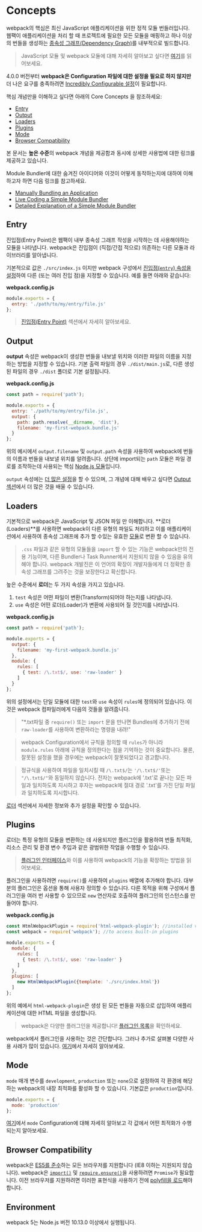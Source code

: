 # Concepts

webpack의 핵심은 최신 JavaScript 애플리케이션을 위한 정적 모듈 번들러입니다. 웹팩이 애플리케이션을 처리 할 때 프로젝트에 필요한 모든 모듈을 매핑하고 하나 이상의 번들을 생성하는 [종속성 그래프(Dependency Graph)](https://github.com/LeeKyuHyuk/webpack-korean-translation/blob/master/concepts/dependency-graph.md)를 내부적으로 빌드합니다.

> JavaScript 모듈 및 webpack 모듈에 대해 자세히 알아보고 싶다면 [여기](https://github.com/LeeKyuHyuk/webpack-korean-translation/blob/master/concepts/modules.md)를 읽어보세요.

4.0.0 버전부터 **webpack은 Configuration 파일에 대한 설정을 필요로 하지 않지만** 더 나은 요구를 충족하려면 [Incredibly Configurable 설정](https://github.com/LeeKyuHyuk/webpack-korean-translation/blob/master/configuration/README.md)이 필요합니다.

핵심 개념만을 이해하고 싶다면 아래의 Core Concepts 을 참조하세요:
- [Entry](https://github.com/LeeKyuHyuk/webpack-korean-translation/blob/master/concepts/README.md#Entry)
- [Output](https://github.com/LeeKyuHyuk/webpack-korean-translation/blob/master/concepts/README.md#Output)
- [Loaders](https://github.com/LeeKyuHyuk/webpack-korean-translation/blob/master/concepts/README.md#Loaders)
- [Plugins](https://github.com/LeeKyuHyuk/webpack-korean-translation/blob/master/concepts/README.md#Plugins)
- [Mode](https://github.com/LeeKyuHyuk/webpack-korean-translation/blob/master/concepts/README.md#Mode)
- [Browser Compatibility](https://github.com/LeeKyuHyuk/webpack-korean-translation/blob/master/concepts/README.md#Browser-Compatibility)

본 문서는 **높은 수준**의 webpack 개념을 제공함과 동시에 상세한 사용법에 대한 링크를 제공하고 있습니다.

Module Bundler에 대한 숨겨진 아이디어와 이것이 어떻게 동작하는지에 대하여 이해하고자 하면 다음 링크를 참고하세요.

- [Manually Bundling an Application](https://www.youtube.com/watch?v=UNMkLHzofQI)
- [Live Coding a Simple Module Bundler](https://www.youtube.com/watch?v=Gc9-7PBqOC8)
- [Detailed Explanation of a Simple Module Bundler](https://github.com/ronami/minipack)

## Entry

진입점(Entry Point)은 웹팩이 내부 종속성 그래프 작성을 시작하는 데 사용해야하는 모듈을 나타냅니다. webpack은 진입점이 (직접/간접 적으로) 의존하는 다른 모듈과 라이브러리를 알아냅니다.

기본적으로 값은 `./src/index.js` 이지만 webpack 구성에서 [진입점(`entry`) 속성을 설정](https://github.com/LeeKyuHyuk/webpack-korean-translation/blob/master/configuration/entry-context.md#entry)하여 다른 (또는 여러 진입 점)을 지정할 수 있습니다. 예를 들면 아래와 같습니다:

**webpack.config.js**

```javascript
module.exports = {
  entry: './path/to/my/entry/file.js'
};
```

> [진입점(Entry Point)](https://github.com/LeeKyuHyuk/webpack-korean-translation/blob/master/concepts/entry-points.md) 섹션에서 자세히 알아보세요.

## Output

**output** 속성은 webpack이 생성한 번들을 내보낼 위치와 이러한 파일의 이름을 지정하는 방법을 지정할 수 있습니다. 기본 출력 파일의 경우 `./dist/main.js`로, 다른 생성된 파일의 경우 `./dist` 폴더로 기본 설정됩니다.

**webpack.config.js**

```javascript
const path = require('path');

module.exports = {
  entry: './path/to/my/entry/file.js',
  output: {
    path: path.resolve(__dirname, 'dist'),
    filename: 'my-first-webpack.bundle.js'
  }
};
```

위의 예시에서 `output.filename` 및 `output.path` 속성을 사용하여 webpack에 번들의 이름과 번들을 내보낼 위치를 알려줍니다. 상단에 import되는 `path` 모듈은 파일 경로를 조작하는데 사용되는 핵심 [Node.js 모듈](https://nodejs.org/api/modules.html)입니다.

`output` 속성에는 [더 많은 설정](https://github.com/LeeKyuHyuk/webpack-korean-translation/blob/master/configuration/output.md)을 할 수 있으며, 그 개념에 대해 배우고 싶다면 [Output 섹션](https://github.com/LeeKyuHyuk/webpack-korean-translation/blob/master/concepts/output.md)에서 더 많은 것을 배울 수 있습니다.

## Loaders

기본적으로 webpack은 JavaScript 및 JSON 파일 만 이해합니다. **로더(Loaders)**를 사용하면 webpack이 다른 유형의 파일도 처리하고 이를 애플리케이션에서 사용하여 종속성 그래프에 추가 할 수있는 유효한 [모듈](https://github.com/LeeKyuHyuk/webpack-korean-translation/blob/master/concepts/modules.md)로 변환 할 수 있습니다.

> `.css` 파일과 같은 유형의 모듈들을 `import` 할 수 있는 기능은 webpack만의 전용 기능이며, 다른 Bundler나 Task Runner에서 지원되지 않을 수 있음을 유의해야 합니다. webpack 개발진은 이 언어의 확장이 개발자들에게 더 정확한 종속성 그래프를 그려주는 것을 보장한다고 확신합니다.

높은 수준에서 **로더**는 두 가지 속성을 가지고 있습니다.

1. `test` 속성은 어떤 파일이 변환(Transform)되어야 하는지를 나타냅니다.
2. `use` 속성은 어떤 로더(Loader)가 변환에 사용되어 질 것인지를 나타냅니다.

**webpack.config.js**

```javascript
const path = require('path');

module.exports = {
  output: {
    filename: 'my-first-webpack.bundle.js'
  },
  module: {
    rules: [
      { test: /\.txt$/, use: 'raw-loader' }
    ]
  }
};
```

위의 설정에서는 단일 모듈에 대한 `test`와 `use` 속성이 `rules`에 정의되어 있습니다. 이것은 webpack 컴파일러에게 다음의 것들을 알려줍니다.

> "*.txt파일 중 `require()` 또는 `import` 문을 만나면 Bundles에 추가하기 전에 `raw-loader`를 사용하여 변환하라는 명령을 내려!"

> webpack Configuration에서 규칙을 정의할 때 `rules`가 아니라 `module.rules` 아래에 규칙을 정의한다는 점을 기억하는 것이 중요합니다. 물론, 잘못된 설정을 했을 경우에는 webpack이 잘못되었다고 경고합니다.

> 정규식을 사용하여 파일을 일치시킬 때 `/\.txt$/`는 `'/\.txt$/'`또는 `"/\.txt$/"`와 동일하지 않습니다. 전자는 webpack에 '.txt'로 끝나는 모든 파일과 일치하도록 지시하고 후자는 webpack에 절대 경로 '.txt'를 가진 단일 파일과 일치하도록 지시합니다.

[로더](https://github.com/LeeKyuHyuk/webpack-korean-translation/blob/master/concepts/loaders.md) 섹션에서 자세한 정보와 추가 설정을 확인할 수 있습니다.

## Plugins

로더는 특정 유형의 모듈을 변환하는 데 사용되지만 플러그인을 활용하여 번들 최적화, 리소스 관리 및 환경 변수 주입과 같은 광범위한 작업을 수행할 수 있습니다.

> [플러그인 인터페이스](https://github.com/LeeKyuHyuk/webpack-korean-translation/blob/master/api/plugins.md)와 이를 사용하여 webpack의 기능을 확장하는 방법을 읽어보세요.

플러그인을 사용하려면 `require()`를 사용하여 `plugins` 배열에 추가해야 합니다. 대부분의 플러그인은 옵션을 통해 사용자 정의할 수 있습니다. 다른 목적을 위해 구성에서 플러그인을 여러 번 사용할 수 있으므로 `new` 연산자로 호출하여 플러그인의 인스턴스를 만들어야 합니다.

**webpack.config.js**

```javascript
const HtmlWebpackPlugin = require('html-webpack-plugin'); //installed via npm
const webpack = require('webpack'); //to access built-in plugins

module.exports = {
  module: {
    rules: [
      { test: /\.txt$/, use: 'raw-loader' }
    ]
  },
  plugins: [
    new HtmlWebpackPlugin({template: './src/index.html'})
  ]
};
```

위의 예에서 `html-webpack-plugin`은 생성 된 모든 번들을 자동으로 삽입하여 애플리케이션에 대한 HTML 파일을 생성합니다.

> webpack은 다양한 플러그인을 제공합니다! [플러그인 목록](https://github.com/LeeKyuHyuk/webpack-korean-translation/blob/master/plugins/README.md)을 확인하세요.

webpack에서 플러그인을 사용하는 것은 간단합니다. 그러나 추가로 살펴볼 다양한 사용 사례가 많이 있습니다. [여기](https://github.com/LeeKyuHyuk/webpack-korean-translation/blob/master/concepts/plugins.md)에서 자세히 알아보세요.

## Mode

`mode` 매개 변수를 `development`, `production` 또는 `none`으로 설정하여 각 환경에 해당하는 webpack의 내장 최적화를 활성화 할 수 있습니다. 기본값은 `production`입니다.

```javascript
module.exports = {
  mode: 'production'
};
```

[여기](https://github.com/LeeKyuHyuk/webpack-korean-translation/blob/master/configuration/mode.md)에서 `mode` Configuration에 대해 자세히 알아보고 각 값에서 어떤 최적화가 수행되는지 알아보세요.

## Browser Compatibility

webpack은 [ES5를 준수](https://kangax.github.io/compat-table/es5/)하는 모든 브라우저를 지원합니다 (IE8 이하는 지원되지 않습니다). webpack은 [`import()`](https://github.com/LeeKyuHyuk/webpack-korean-translation/blob/master/guides/code-splitting.md#dynamic-imports) 및 [`require.ensure()`](https://github.com/LeeKyuHyuk/webpack-korean-translation/blob/master/guides/code-splitting.md#dynamic-imports)을 사용하려면 `Promise`가 필요합니다. 이전 브라우저를 지원하려면 이러한 표현식을 사용하기 전에 [polyfill을 로드](https://github.com/LeeKyuHyuk/webpack-korean-translation/blob/master/guides/shimming.md)해야 합니다.

## Environment

webpack 5는 Node.js 버전 10.13.0 이상에서 실행됩니다.
